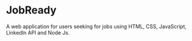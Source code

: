 # JobReady
A web application for users seeking for jobs using HTML, CSS, JavaScript, Linkedln API and Node Js.
